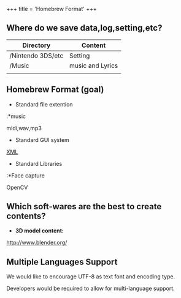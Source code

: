 +++
title = 'Homebrew Format'
+++

## Where do we save data,log,setting,etc?

| Directory         | Content          |
|-------------------|------------------|
| /Nintendo 3DS/etc | Setting          |
| /Music            | music and Lyrics |
|                   |                  |

## Homebrew Format (goal)

- Standard file extention

:\*music



midi,wav,mp3

- Standard GUI system


[XML](Homebrew_GUI "wikilink")

- Standard Libraries

:\*Face capture



OpenCV

## Which soft-wares are the best to create contents?

- **3D model content:**


<http://www.blender.org/>

## Multiple Languages Support

We would like to encourage UTF-8 as text font and encoding type.

Developers would be required to allow for multi-language support.
